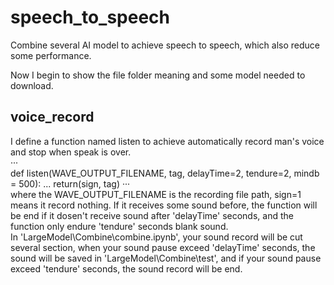 # speech_to_speech
Combine several AI model to achieve speech to speech, which also reduce some performance.

Now I begin to show the file folder meaning and some model needed to download. 

## voice_record
I define a function named listen to achieve automatically record man's voice and stop when speak is over.  
···        
def listen(WAVE_OUTPUT_FILENAME, tag, delayTime=2, tendure=2, mindb = 500):
...
return(sign, tag)
···        
where the WAVE_OUTPUT_FILENAME is the recording file path,  sign=1 means it record nothing. If it receives some sound before, the function will be end if it dosen't receive sound after 'delayTime' seconds, and the function only endure 'tendure' seconds blank sound.   
In 'LargeModel\Combine\combine.ipynb', your sound record will be cut several section, when your sound pause exceed 'delayTime' seconds, the sound will be saved in 'LargeModel\Combine\test', and if your sound pause exceed 'tendure' seconds, the sound record will be end.  


